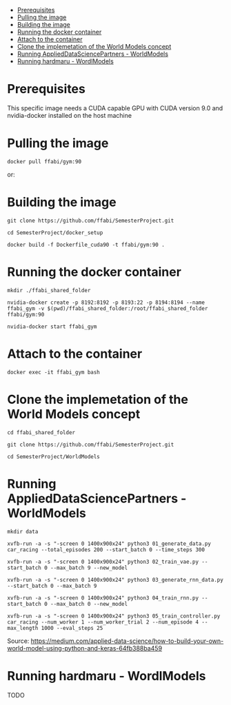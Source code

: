 - [Prerequisites](#prerequisites)
- [Pulling the image](#pulling-the-image)
- [Building the image](#building-the-image)
- [Running the docker container](#running-the-docker-container)
- [Attach to the container](#attach-to-the-container)
- [Clone the implemetation of the World Models concept](#clone-the-implemetation-of-the-world-models-concept)
- [Running AppliedDataSciencePartners - WorldModels](#running-applied-data-science-partners-world-models)
- [Running hardmaru - WordlModels](#running-hardmaru-wordl-models)

# Prerequisites
This specific image needs a CUDA capable GPU with CUDA version 9.0 and nvidia-docker installed on the host machine
# Pulling the image
`docker pull ffabi/gym:90`

or:
# Building the image
`git clone https://github.com/ffabi/SemesterProject.git`

`cd SemesterProject/docker_setup`

`docker build -f Dockerfile_cuda90 -t ffabi/gym:90 .`
# Running the docker container

`mkdir ./ffabi_shared_folder`

`nvidia-docker create -p 8192:8192 -p 8193:22 -p 8194:8194 --name ffabi_gym -v $(pwd)/ffabi_shared_folder:/root/ffabi_shared_folder ffabi/gym:90`

`nvidia-docker start ffabi_gym`

# Attach to the container
`docker exec -it ffabi_gym bash`
# Clone the implemetation of the World Models concept
`cd ffabi_shared_folder`

`git clone https://github.com/ffabi/SemesterProject.git`

`cd SemesterProject/WorldModels`
# Running AppliedDataSciencePartners - WorldModels
`mkdir data`

`xvfb-run -a -s "-screen 0 1400x900x24" python3 01_generate_data.py car_racing --total_episodes 200 --start_batch 0 --time_steps 300`

`xvfb-run -a -s "-screen 0 1400x900x24" python3 02_train_vae.py --start_batch 0 --max_batch 9 --new_model`

`xvfb-run -a -s "-screen 0 1400x900x24" python3 03_generate_rnn_data.py --start_batch 0 --max_batch 9`

`xvfb-run -a -s "-screen 0 1400x900x24" python3 04_train_rnn.py --start_batch 0 --max_batch 0 --new_model`

`xvfb-run -a -s "-screen 0 1400x900x24" python3 05_train_controller.py car_racing --num_worker 1 --num_worker_trial 2 --num_episode 4 --max_length 1000 --eval_steps 25`

Source:
<https://medium.com/applied-data-science/how-to-build-your-own-world-model-using-python-and-keras-64fb388ba459>


# Running hardmaru - WordlModels
TODO



